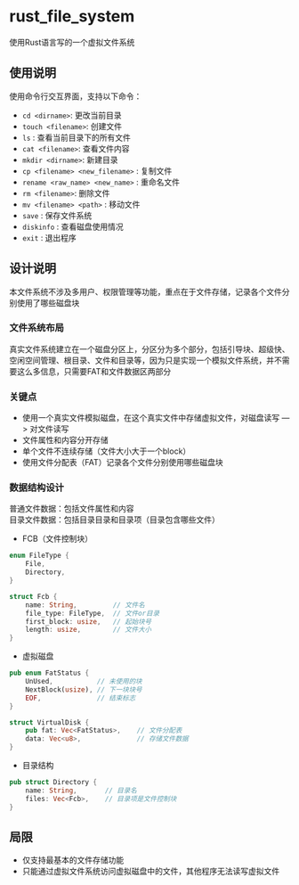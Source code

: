 # rust_file_system
使用Rust语言写的一个虚拟文件系统

## 使用说明
使用命令行交互界面，支持以下命令：
* `cd <dirname>`: 更改当前目录
* `touch <filename>`: 创建文件
* `ls` : 查看当前目录下的所有文件
* `cat <filename>`: 查看文件内容
* `mkdir <dirname>`: 新建目录
* `cp <filename> <new_filename>` : 复制文件
* `rename <raw_name> <new_name>` : 重命名文件
* `rm <filename>`: 删除文件
* `mv <filename> <path>` : 移动文件
* `save` : 保存文件系统
* `diskinfo` : 查看磁盘使用情况
* `exit` : 退出程序

## 设计说明
本文件系统不涉及多用户、权限管理等功能，重点在于文件存储，记录各个文件分别使用了哪些磁盘块

### 文件系统布局
真实文件系统建立在一个磁盘分区上，分区分为多个部分，包括引导块、超级快、空闲空间管理、根目录、文件和目录等，因为只是实现一个模拟文件系统，并不需要这么多信息，只需要FAT和文件数据区两部分

### 关键点
* 使用一个真实文件模拟磁盘，在这个真实文件中存储虚拟文件，对磁盘读写 —> 对文件读写
* 文件属性和内容分开存储
* 单个文件不连续存储（文件大小大于一个block）
* 使用文件分配表（FAT）记录各个文件分别使用哪些磁盘块

### 数据结构设计
普通文件数据：包括文件属性和内容
<br>
目录文件数据：包括目录目录和目录项（目录包含哪些文件）
* FCB（文件控制块）
```rust
enum FileType {
    File,
    Directory,
}

struct Fcb {
    name: String,         // 文件名
    file_type: FileType,  // 文件or目录
    first_block: usize,   // 起始块号
    length: usize,        // 文件大小
}
```
* 虚拟磁盘
```rust
pub enum FatStatus {
    UnUsed,           // 未使用的块
    NextBlock(usize), // 下一块块号
    EOF,              // 结束标志
}

struct VirtualDisk {
    pub fat: Vec<FatStatus>,    // 文件分配表
    data: Vec<u8>,              // 存储文件数据
}
```
* 目录结构
```rust
pub struct Directory {
    name: String,       // 目录名
    files: Vec<Fcb>,    // 目录项是文件控制块
}
```

## 局限
* 仅支持最基本的文件存储功能
* 只能通过虚拟文件系统访问虚拟磁盘中的文件，其他程序无法读写虚拟文件